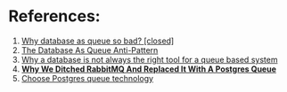 
# References:

1. [Why database as queue so bad? [closed]](https://softwareengineering.stackexchange.com/questions/231410/why-database-as-queue-so-bad)
2. [The Database As Queue Anti-Pattern](http://mikehadlow.blogspot.com/2012/04/database-as-queue-anti-pattern.html)
3. [Why a database is not always the right tool for a queue based system](https://www.cloudamqp.com/blog/why-is-a-database-not-the-right-tool-for-a-queue-based-system.html)
4. **[Why We Ditched RabbitMQ And Replaced It With A Postgres Queue](https://www.prequel.co/blog/sql-maxis-why-we-ditched-rabbitmq-and-replaced-it-with-a-postgres-queue)**
5. [Choose Postgres queue technology](https://adriano.fyi/posts/2023-09-24-choose-postgres-queue-technology/)